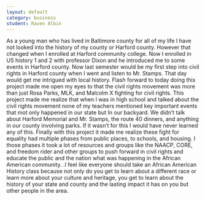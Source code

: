```yaml
---
layout: default
category: business
student: Raven Albin
---
```


As a young man who has lived in Baltimore county for all of my life I have not looked into the history of my county or Harford county. However that changed when I enrolled at Harford community college.  Now I enrolled in US history 1 and 2 with professor Dixon and he introduced me to some events in Harford county. Now last semester would be my first step into civil rights in Harford county when I went and listen to  Mr. Stamps. That day would get me intrigued with local history. Flash forward to today doing this project made me open my eyes to that the civil rights movement was more than just Rosa Parks, MLK, and  Malcolm X fighting for civil rights. This project made me realize that when I was in high school and talked about the civil rights movement none of my teachers mentioned key important events that mot only  happened in our state but In our backyard. We didn’t talk about Harford Memorial and Mr. Stamps, the route 40 dinners, and anything in our county involving parks. If it wasn’t for this I would have never learned any of this.  Finally with this project it made me realize these fight for equality had multiple phases from public places, to schools, and housing. I those phases it took a lot of resources and groups like the NAACP, CORE,  and freedom rider and other groups to push forward in civil rights and educate the public and the nation what was happening in the African American community.  .I feel like everyone should take an African American History  class because not only do you get to learn about a different race or learn more about your culture and heritage, you get to learn about the history of your state  and county and the lasting impact it has on you but other people in the area.
